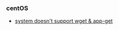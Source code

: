 ### centOS

- [system doesn't support wget & app-get](https://github.com/ScottXiong/virtual-machine/blob/master/fles/support.md)
